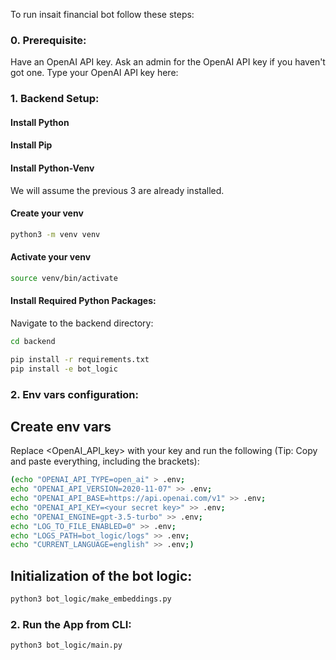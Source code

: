 
To run insait financial bot follow these steps:

### 0. **Prerequisite:**
Have an OpenAI API key. Ask an admin for the OpenAI API key if you haven't got one.
Type your OpenAI API key here:

### 1. **Backend Setup:**

#### Install Python
#### Install Pip
#### Install Python-Venv
We will assume the previous 3 are already installed.


#### Create your venv

  ```bash
  python3 -m venv venv
  ```

#### Activate your venv

  ```bash
  source venv/bin/activate
  ```

#### Install Required Python Packages:
 Navigate to the backend directory:

  ```bash
  cd backend
  ```

  ```bash
  pip install -r requirements.txt
  pip install -e bot_logic
  ```

### 2. **Env vars configuration:**

## Create env vars

Replace <OpenAI_API_key> with your key and run the following (Tip: Copy and paste everything, including the brackets):

  ```bash
  (echo "OPENAI_API_TYPE=open_ai" > .env;
  echo "OPENAI_API_VERSION=2020-11-07" >> .env;
  echo "OPENAI_API_BASE=https://api.openai.com/v1" >> .env;
  echo "OPENAI_API_KEY=<your secret key>" >> .env;
  echo "OPENAI_ENGINE=gpt-3.5-turbo" >> .env;
  echo "LOG_TO_FILE_ENABLED=0" >> .env;
  echo "LOGS_PATH=bot_logic/logs" >> .env;
  echo "CURRENT_LANGUAGE=english" >> .env;)
  ```

 ## Initialization of the bot logic:

  ```bash
  python3 bot_logic/make_embeddings.py
  ```

### 2. **Run the App from CLI:**

  ```bash
  python3 bot_logic/main.py
  ```
